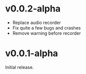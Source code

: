 
# v0.0.2-alpha

- Replace audio recorder
- Fix quite a few bugs and crashes
- Remove warning before recorder

# v0.0.1-alpha

Initial release.